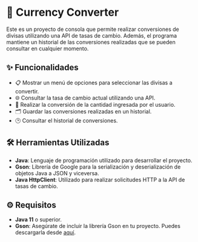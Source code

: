 # 💱 Currency Converter

Este es un proyecto de consola que permite realizar conversiones de divisas utilizando una API de tasas de cambio. Además, el programa mantiene un historial de las conversiones realizadas que se pueden consultar en cualquier momento.

## ✨ Funcionalidades

- 📋 Mostrar un menú de opciones para seleccionar las divisas a convertir.
- 🌐 Consultar la tasa de cambio actual utilizando una API.
- 💸 Realizar la conversión de la cantidad ingresada por el usuario.
- 🗂️ Guardar las conversiones realizadas en un historial.
- 🕑 Consultar el historial de conversiones.

## 🛠️ Herramientas Utilizadas

- **Java**: Lenguaje de programación utilizado para desarrollar el proyecto.
- **Gson**: Librería de Google para la serialización y deserialización de objetos Java a JSON y viceversa.
- **Java HttpClient**: Utilizado para realizar solicitudes HTTP a la API de tasas de cambio.

## ⚙️ Requisitos

- **Java 11** o superior.
- **Gson**: Asegúrate de incluir la librería Gson en tu proyecto. Puedes descargarla desde [aquí](https://repo1.maven.org/maven2/com/google/code/gson/gson/2.11.0/gson-2.11.0.jar).




